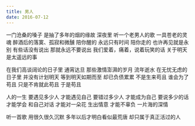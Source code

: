 ```yaml
---
title: 男人
date: 2016-07-12
---
```


一门沧桑的嗓子
是抽了多年的烟的缘故
深夜里
听一个老男人的歌<!--more-->
一具苍老的灵魂
醉酒后的落寞、孤寂和微醺
陪你醒的
永远只有时间
陪你走的
也许再见就是永别
有些话没有说出
那就永远不要说出
我们爱着，痛着，说着玩笑的话
关于明天是太遥远的事

在我们高谈阔论的日子里
通宵达旦
那些激情澎湃的岁月
流年逝水
在无忧无虑的日子里
并没有计划明天
等到明天如期而至
却已负债累累
不是生来苟且
谁会为了苟且
只是不肯就此苟且
于是苟且

人的一生
要遇见多少人
才能遇见自己
要错过多少人
才能成为自己
要说多少的话
才能学会
和自己对话
才能对一朵花
生出情意
才能不辜负
一片海的深情

听一首歌
用很久很久沉默
多年以后才明白看似最荒唐
却只属于真正活过的人